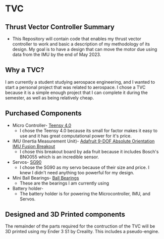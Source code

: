 # TVC
## Thrust Vector Controller Summary
* This Repository will contain code that enables my thrust vector controller to work and basic a description of my methodology of its design. My goal is to have a design that can move the motor due using data from the IMU by the end of May 2023.

## Why a TVC?
I am currently a student studying aerospace engineering, and I wanted to start a personal project that was related to aerospace. I chose a TVC because it is a simple enough project that I can complete it during the semester, as well as being relatively cheap.
## Purchased Components
* Micro Controller- [Teensy 4.0](https://www.pjrc.com/store/teensy40.html)
  * I chose the Teensy 4.0 because its small for factor makes it easy to use and it has great computational power for it's price.
* IMU (Inertia Measurement Unit)- [Adafruit 9-DOF Absolute Orientation IMU Fusion Breakout](https://www.adafruit.com/product/2472)
  * I chose this breakout board by ada fruit because it includes Bosch's BNO055 which is an incredible sensor. 
* Servos- [SG90](http://www.ee.ic.ac.uk/pcheung/teaching/DE1_EE/stores/sg90_datasheet.pdf)
  * I chose the SG90 as my servo because of their size and price. I knew I didn't need anything too powerful for my design.
* Mini Ball Bearings- [Ball Bearings](https://www.amazon.com/dp/B07XDZLWHQ?psc=1&ref=ppx_yo2ov_dt_b_product_details)
  * These are the bearings I am currently using
* Battery holder-
  * The battery holder is for powering the Microcontroller, IMU, and Servos.
  
## Designed and 3D Printed components
The remainder of the parts required for the contruction of the TVC will be 3D printed using my Ender 3 S1 by Creality.
This includes a pseudo-engine.
